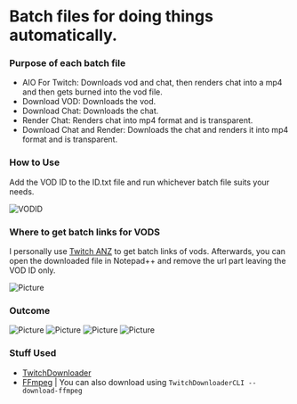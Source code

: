 # Batch files for doing things automatically. 
### Purpose of each batch file
* AIO For Twitch: Downloads vod and chat, then renders chat into a mp4 and then gets burned into the vod file.
* Download VOD: Downloads the vod.
* Download Chat: Downloads the chat.
* Render Chat: Renders chat into mp4 format and is transparent.
* Download Chat and Render: Downloads the chat and renders it into mp4 format and is transparent.


### How to Use
Add the VOD ID to the ID.txt file and run whichever batch file suits your needs.

![VODID](https://i.starkayc.moe/t3eCET.png)


### Where to get batch links for VODS
I personally use [Twitch ANZ](https://www.twitchanz.com/vods) to get batch links of vods. Afterwards, you can open the downloaded file in Notepad++ and remove the url part leaving the VOD ID only.

![Picture](https://i.starkayc.moe/PlFB9L.png)

### Outcome
![Picture](https://i.starkayc.moe/wqygPO.png)
![Picture](https://i.starkayc.moe/1hdBnR.png)
![Picture](https://i.starkayc.moe/4NpXwk.png)
![Picture](https://i.starkayc.moe/EN5Ywg.jpg)

### Stuff Used
- [TwitchDownloader](https://github.com/lay295/TwitchDownloader)
- [FFmpeg](https://ffmpeg.org/download.html) | You can also download using `TwitchDownloaderCLI --download-ffmpeg`
